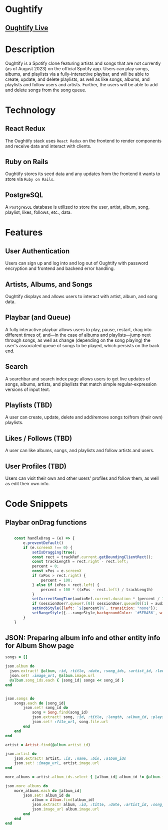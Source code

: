 # Oughtify

## [Oughtify Live](https://oughtify.onrender.com/)

# Description
Oughtify is a Spotify clone featuring artists and songs that are not currently (as of August 2023) on the official Spotify app. Users can play songs, albums, and playlists via a fully-interactive playbar, and will be able to create, update, and delete playlists, as well as like songs, albums, and playlists and follow users and artists. Further, the users will be able to add and delete songs from the song queue.

# Technology
## React Redux
The Oughtify stack uses `React Redux` on the frontend to render components and receive data and interact with clients.

## Ruby on Rails
Oughtify stores its seed data and any updates from the frontend it wants to store via `Ruby on Rails`.

## PostgreSQL
A `PostgreSQL` database is utilized to store the user, artist, album, song, playlist, likes, follows, etc., data.

# Features
## User Authentication
Users can sign up and log into and log out of Oughtify with password encryption and frontend and backend error handling.

## Artists, Albums, and Songs
Oughtify displays and allows users to interact with artist, album, and song data.

## Playbar (and Queue)
A fully interactive playbar allows users to play, pause, restart, drag into different times of, and—in the case of albums and playlists—jump next through songs, as well as change (depending on the song playing) the user's associated queue of songs to be played, which persists on the back end.

## Search
A searchbar and search index page allows users to get live updates of songs, albums, artists, and playlists that match simple regular-expression versions of input text.

## Playlists (TBD)
A user can create, update, delete and add/remove songs to/from (their own) playlists.

## Likes / Follows (TBD)
A user can like albums, songs, and playlists and follow artists and users.

## User Profiles (TBD)
Users can visit their own and other users' profiles and follow them, as well as edit their own info.

# Code Snippets
## Playbar onDrag functions
```javascript

    const handleDrag = (e) => {
        e.preventDefault()
        if (e.screenX !== 0) {
            setIsDragging(true);
            const rect = trackRef.current.getBoundingClientRect();
            const trackLength = rect.right - rect.left;
            percent = 0;
            const xPos = e.screenX
            if (xPos > rect.right) {
                percent = 100;
            } else if (xPos > rect.left) {
                percent = 100 * ((xPos - rect.left) / trackLength)
            }
            setCurrentSongTime(audioRef.current.duration * (percent / 100));
            if (sessionUser?.queue?.[0]) sessionUser.queue[0][1] = audioRef.current.duration * (percent / 100);
            setKnobStyle({left: `${percent}%`, transition: "none"});
            setRangeStyle({...rangeStyle,backgroundColor: `#5FBA56`, width: `${percent}%`, transition: "none"})
        }
    }

```

## JSON: Preparing album info and other entity info for Album Show page

```ruby
songs = []

json.album do
  json.extract! @album, :id, :title, :date, :song_ids, :artist_id, :length, :color
  json.set! :image_url, @album.image.url
  @album.song_ids.each { |song_id| songs << song_id }
end


json.songs do
    songs.each do |song_id|
        json.set! song_id do
            song = Song.find(song_id)
            json.extract! song, :id, :title, :length, :album_id, :plays, :number
            json.set! :file_url, song.file.url
        end
    end
end

artist = Artist.find(@album.artist_id)

json.artist do
    json.extract! artist, :id, :name, :bio, :album_ids
    json.set! :image_url, artist.image.url
end

more_albums = artist.album_ids.select { |album_id| album_id != @album.id }

json.more_albums do
    more_albums.each do |album_id|
        json.set! album_id do
            album = Album.find(album_id)
            json.extract! album, :id, :title, :date, :artist_id, :song_ids, :color
            json.image_url album.image.url
        end
    end
end
```
